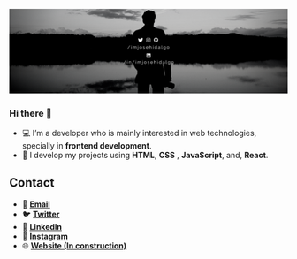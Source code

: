![header](./images/readme-header.png)

### Hi there 👋

- 💻 I’m a developer who is mainly interested in web technologies, specially in **frontend development**.
- 🔧 I develop my projects using **HTML**, **CSS** , **JavaScript**, and, **React**.
<!-- - I'm currently studying at 💚 **[Henry](https://soyhenry.com)**. -->

## Contact

- 📩 **[Email](mailto:josehidalgo990@gmail.com)**
- 🐦 **[Twitter](https://twitter.com/imjosehidalgo)**
- 💼 **[LinkedIn](https://linkedin.com/in/imjosehidalgo)**
- 📸 **[Instagram](https://instagram.com/imjosehidalgo)**
- 🌐 **[Website (In construction)](https://josehidalgo.dev)**
